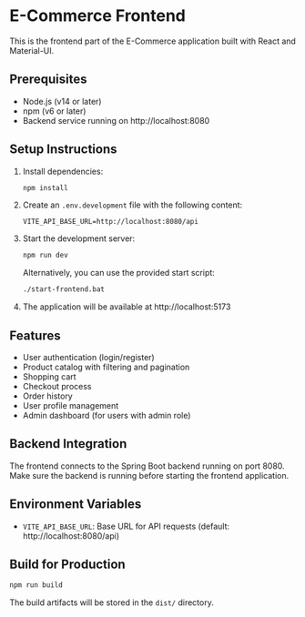 # E-Commerce Frontend

This is the frontend part of the E-Commerce application built with React and Material-UI.

## Prerequisites

- Node.js (v14 or later)
- npm (v6 or later)
- Backend service running on http://localhost:8080

## Setup Instructions

1. Install dependencies:

   ```bash
   npm install
   ```

2. Create an `.env.development` file with the following content:

   ```
   VITE_API_BASE_URL=http://localhost:8080/api
   ```

3. Start the development server:

   ```bash
   npm run dev
   ```

   Alternatively, you can use the provided start script:

   ```bash
   ./start-frontend.bat
   ```

4. The application will be available at http://localhost:5173

## Features

- User authentication (login/register)
- Product catalog with filtering and pagination
- Shopping cart
- Checkout process
- Order history
- User profile management
- Admin dashboard (for users with admin role)

## Backend Integration

The frontend connects to the Spring Boot backend running on port 8080. Make sure the backend is running before starting the frontend application.

## Environment Variables

- `VITE_API_BASE_URL`: Base URL for API requests (default: http://localhost:8080/api)

## Build for Production

```bash
npm run build
```

The build artifacts will be stored in the `dist/` directory.
